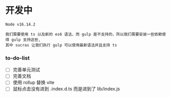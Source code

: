 # 开发中

```
Node v16.14.2
```

```
我们需要使用 ts 以及新的 es6 语法，而 gulp 是不支持的，所以我们需要安装一些依赖使得 gulp 支持这些,
其中 sucras 让我们执行 gulp 可以使用最新语法并且支持 ts
```

### to-do-list

- [ ] 完善单元测试
- [ ] 完善文档
- [ ] 使用 rollup 替换 vite
- [ ] 鼠标点击没有进到 .index.d.ts 而是进到了 lib/index.js
